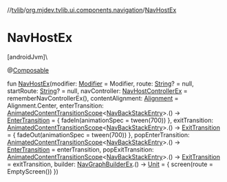 //[tvlib](../../index.md)/[org.mjdev.tvlib.ui.components.navigation](index.md)/[NavHostEx](-nav-host-ex.md)

# NavHostEx

[androidJvm]\

@[Composable](https://developer.android.com/reference/kotlin/androidx/compose/runtime/Composable.html)

fun [NavHostEx](-nav-host-ex.md)(modifier: [Modifier](https://developer.android.com/reference/kotlin/androidx/compose/ui/Modifier.html) = Modifier, route: [String](https://kotlinlang.org/api/latest/jvm/stdlib/kotlin/-string/index.html)? = null, startRoute: [String](https://kotlinlang.org/api/latest/jvm/stdlib/kotlin/-string/index.html)? = null, navController: [NavHostControllerEx](../org.mjdev.tvlib.navigation/-nav-host-controller-ex/index.md) = rememberNavControllerEx(), contentAlignment: [Alignment](https://developer.android.com/reference/kotlin/androidx/compose/ui/Alignment.html) = Alignment.Center, enterTransition: [AnimatedContentTransitionScope](https://developer.android.com/reference/kotlin/androidx/compose/animation/AnimatedContentTransitionScope.html)&lt;[NavBackStackEntry](https://developer.android.com/reference/kotlin/androidx/navigation/NavBackStackEntry.html)&gt;.() -&gt; [EnterTransition](https://developer.android.com/reference/kotlin/androidx/compose/animation/EnterTransition.html) = {
        fadeIn(animationSpec = tween(700))
    }, exitTransition: [AnimatedContentTransitionScope](https://developer.android.com/reference/kotlin/androidx/compose/animation/AnimatedContentTransitionScope.html)&lt;[NavBackStackEntry](https://developer.android.com/reference/kotlin/androidx/navigation/NavBackStackEntry.html)&gt;.() -&gt; [ExitTransition](https://developer.android.com/reference/kotlin/androidx/compose/animation/ExitTransition.html) = {
        fadeOut(animationSpec = tween(700))
    }, popEnterTransition: [AnimatedContentTransitionScope](https://developer.android.com/reference/kotlin/androidx/compose/animation/AnimatedContentTransitionScope.html)&lt;[NavBackStackEntry](https://developer.android.com/reference/kotlin/androidx/navigation/NavBackStackEntry.html)&gt;.() -&gt; [EnterTransition](https://developer.android.com/reference/kotlin/androidx/compose/animation/EnterTransition.html) = enterTransition, popExitTransition: [AnimatedContentTransitionScope](https://developer.android.com/reference/kotlin/androidx/compose/animation/AnimatedContentTransitionScope.html)&lt;[NavBackStackEntry](https://developer.android.com/reference/kotlin/androidx/navigation/NavBackStackEntry.html)&gt;.() -&gt; [ExitTransition](https://developer.android.com/reference/kotlin/androidx/compose/animation/ExitTransition.html) = exitTransition, builder: [NavGraphBuilderEx](../org.mjdev.tvlib.navigation/-nav-graph-builder-ex/index.md).() -&gt; [Unit](https://kotlinlang.org/api/latest/jvm/stdlib/kotlin/-unit/index.html) = {
        screen(route = EmptyScreen())
    })
